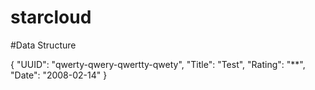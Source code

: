 # starcloud

#Data Structure

{
  "UUID": "qwerty-qwery-qwertty-qwety",
  "Title": "Test",
  "Rating": "**",
  "Date": "2008-02-14"
}
